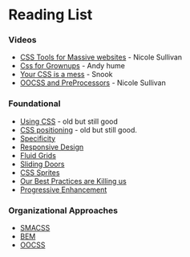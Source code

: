 # Reading List

### Videos

* [CSS Tools for Massive websites](https://vimeo.com/72759139) - Nicole Sullivan
* [Css for Grownups](https://www.youtube.com/watch?v=ZpFdyfs03Ug) - Andy hume
* [Your CSS is a mess](https://www.youtube.com/watch?v=C4z_9F6nfS8) - Snook
* [OOCSS and PreProcessors](https://www.youtube.com/watch?v=GhX8iPcDSsI) - Nicole Sullivan

### Foundational

* [Using CSS](http://www.brainjar.com/css/using/) - old but still good
* [CSS positioning](http://www.brainjar.com/css/positioning/) - old but still good.
* [Specificity](http://www.smashingmagazine.com/2007/07/27/css-specificity-things-you-should-know/)
* [Responsive Design](http://alistapart.com/article/responsive-web-design)
* [Fluid Grids](http://alistapart.com/article/fluidgrids)
* [Sliding Doors](http://alistapart.com/article/slidingdoors)
* [CSS Sprites](http://alistapart.com/article/sprites)
* [Our Best Practices are Killing us](http://www.stubbornella.org/content/2011/04/28/our-best-practices-are-killing-us/)
* [Progressive Enhancement](http://alistapart.com/article/understandingprogressiveenhancement)

### Organizational Approaches

* [SMACSS](https://smacss.com/)
* [BEM](https://css-tricks.com/bem-101/)
* [OOCSS](http://www.smashingmagazine.com/2011/12/12/an-introduction-to-object-oriented-css-oocss/)

